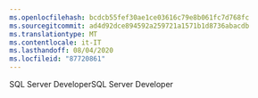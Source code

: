 ```yaml
---
ms.openlocfilehash: bcdcb55fef30ae1ce03616c79e8b061fc7d768fc
ms.sourcegitcommit: ad4d92dce894592a259721a1571b1d8736abacdb
ms.translationtype: MT
ms.contentlocale: it-IT
ms.lasthandoff: 08/04/2020
ms.locfileid: "87720861"
---
```

<span data-ttu-id="9a8e9-101">SQL Server Developer</span><span class="sxs-lookup"><span data-stu-id="9a8e9-101">SQL Server Developer</span></span>
